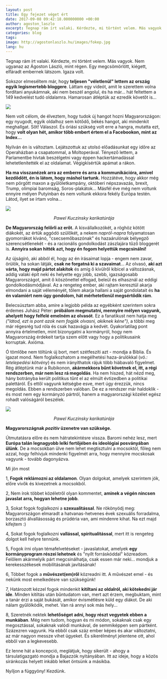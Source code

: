 ```yaml
---
layout: post
title: Egy fejezet véget ért
date: 2017-09-08 09:42:18.000000000 +00:00
author: agoston_laszlo
excerpt: Tegnap rám írt valaki. Kérdezte, mi történt velem. Más vagyok. Nem ugyanaz az Ágoston László, mint régen. Egy megcsömörlött, kiégett, elfáradt embernek látszom. Igaza volt.
categories: blog
tags: 
image: http://agostonlaszlo.hu/images/fokep.jpg
lang: hu
---
```

Tegnap rám írt valaki. Kérdezte, mi történt velem. Más vagyok. Nem ugyanaz az Ágoston László, mint régen. Egy megcsömörlött, kiégett, elfáradt embernek látszom. Igaza volt.

Sokszor elmeséltem már, hogy **teljesen "véletlenül" lettem az ország egyik legismertebb bloggere**. Láttam egy videót, amit le szerettem volna fordítani anyukámnak, aki nem beszél angolul, és ha már... hát feltettem a 149 kedvelést tudó oldalamra. Hamarosan átléptük az ezredik követőt is...

![](http://agostonlaszlo.hu/images/fokep.jpg)

Nem volt célom, de élveztem, hogy tudok új hangot hozni Magyarországon: egy nyugodt, egyik oldalhoz sem kötődő, békés hangot, aki mindenkit meghallgat. Sőt! Válaszol. És óriási szükség volt erre a hangra, mutatta ezt, hogy **volt olyan hét, amikor több embert értem el a Facebookon, mint az Index...**

Nyilván én is változtam. Lejátszottuk az utolsó előadásunkat egy időre az Operaházban a csapatommal, a Moltoperával. Tényező lettem, a Parlamentbe hívtak beszélgetni vagy éppen hackertámadással lehetetlenítették el az oldalamat. Végigkísértük apámat a rákon. 

**Ha ma visszanézek arra az emberre és arra a kommunikációra, amivel kezdődött, én is látom, hogy máshol tartunk.** Hozzátéve, hogy akkor még nem pörgött maxon a gyűlöletkampány, októberi népszavazás, brexit, Trump, olimpiai baromság, Soros-plakátok... Másfél éve még nem voltunk ennyire mélyen Putyinban és nem voltunk ekkora fekély Európa testén. Látod, ilyet se írtam volna...

![](http://agostonlaszlo.hu/images/kuczinsky1.jpg)
<center><em>Pawel Kuczinsky karikatúrája</em></center>

**De Magyarország felőrli az erőt.** A kisvállalkozókét, a röghöz kötött diákokét, az értük aggódó szülőkét, a nekem *napról-napra* folyamatosan gyomorrákot kívánó, "csecsemőbaszónak" és hazaárulónak bélyegző szerencsétlenekét - és a racionális gondolkodást zászlajára tűző bloggerét is. **Annyira sokan hitték azt, hogy én fogom helyettük megcsinálni!**

Az újságíró, aki abból él, hogy az én írásaimat lopja - engem nem zavar, örülök, ha sokan látják, **csak ne forgatná ki a szavaimat**...
Az olvasó, **aki azt várta, hogy majd pártot alakítok** és amíg ő kívülről kibicel a változásnak, addig valaki épít neki és helyette egy jobb, szebb, igazságosabb Magyarországot, amit ő köszönettel elfogad, beleül és elhasznál az eddigi gondolkodásmódjával.
Az a rengeteg ember, aki rajtam keresztül akarja elmondani a saját véleményét, tőlem akarja hallani a saját gondolatait és **ha én valamiért nem úgy gondolom, hát mérhetetlenül megsértődik rám**.

Belecsúsztam abba, amire a legjobb példa az egyébként szerintem sokra érdemes Juhász Péter: **próbálom megmutatni, mennyire mélyen vagyunk, ahelyett hogy felfelé emelném az olvasót**. Ez a fanatikust nem hatja meg *("látod, ezt is pont azok nem fogják olvasni, akiknek kéne")*, a többi meg már régesrég tud róla és csak hazavágja a kedvét. Gyakorlatilag pont annyira értelmetlen, mint bizonygatni a kormányról, hogy nem Magyarország érdekeit tartja szem előtt vagy hogy a politikusaink korruptak. Axióma.

Ó tömlőbe nem töltünk új bort, mert szétfeszíti azt - mondja a Biblia. És igazat mond. Nem foglalkozhatom a megélhetési haza-árulókkal (*vö.: letelepedési kötvény*) és nem irányíthatok rájuk több hiábavaló figyelmet. Rég átléptünk már a Rubikonon, **akármekkora bűnt követnek el, itt, a régi rendszerben, már nem lesz rá megoldás**. Ha nem hiszed, hát nézd meg, hány botrányba került politikus tűnt el az elmúlt évtizedben a politikai palettáról. És ettől vagyunk kétségbe esve, mert úgy érezzük, nincs megoldás. Ebben a rendszerben valóban. De ez a rendszer már haldoklik - és most nem egy kormányzó pártról, hanem a magyarországi közélet egész rohadt valóságáról beszélek.

![](http://agostonlaszlo.hu/images/kuczinsky2.jpg)
<center><em>Pawel Kuczinsky karikatúrája</em></center>

**Magyarországnak *pozitív* üzenetre van szüksége.**

Útmutatásra előre és nem hátratekintésre vissza. Baromi nehéz lesz, mert **Európa talán legnagyobb lelki fertőjében és ideológiai posványában ülünk**. De a mocsokban ülve nem lehet megtisztulni a mocsoktól, főleg nem azzal, hogy felhívjuk mindenki figyelmét arra, hogy mennyire mocskosak vagyunk - tovább dagonyázva.

Mi jön most

1, **Fogok reklámozni az oldalamon**. Olyan dolgokat, amelyek szerintem jók, előre vivők és kivezetnek a mocsokból. <br />

2, Nem írok többet közéletről olyan kommentet, **aminek a végén nincsen javaslat arra, hogyan lehetne jobb**. <br />

3, Sokat fogok foglalkozni a **szexualitással**. Ne rökönyödj meg: Magyarországon elmaradt a hatvanas-hetvenes évek szexuális forradalma, borzasztó álvallásosság és prüdéria van, ami mindenre kihat. Na ezt majd kifejtem :)<br />

4, Sokat fogok foglalkozni **vallással, spiritualitással**, mert itt is rengeteg dolgot kell helyre tennünk.<br />

5, Fogok írni olyan témafelvetéseket - javaslatokat, amelyek **egy kormányprogram részei lehetnek** és "nyílt forráskóddal" közreadom. Felőlem akármelyik párt megcsinálhatja, csak essen már neki... mondjuk a kerekesszékesek mobilitásának javításának!<br />

6, Többet fogok a **művészet(em)ről** közreadni itt. A művészet emel - és nekünk most emelkedésre van szükségünk!<br />

7, Határozott kézzel fogok mindenkit **kitiltani az oldalról, aki kötekedni jár ide**. Minden kitiltás után bűntudatom van, mert azt érzem, megbuktam, mint a tanár érzi a saját bukását, amikor évismétlésre küld egy diákot. De aki nálam gyűlölködik, mehet. Van rá annyi sok más hely...<br />

8, Szeretnék nektek **lehetőséget adni, hogy részt vegyetek ebben a munkában**. Még nem tudom, hogyan és mi módon, sokaknak csak egy megosztással, sokaknak valódi munkával, de semmiképpen sem pártként. Százezren vagyunk. Ha ebből csak száz ember képes és akar változtatni, az már nagyon messze vihet ügyeket. És sikerélményt jelentene ott, ahol ebből van a legkevesebb.<br />

Ez lenne hát a koncepció, meglátjuk, hogy sikerült - ahogy a társulatigazgató mondja a Bajazzók nyitányában. Itt az ideje, hogy a közös siránkozás helyett inkább lelket öntsünk a másikba. 

Nyíljon a függyöny! Kezdünk.
